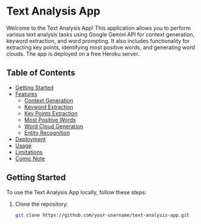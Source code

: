 # Text Analysis App

Welcome to the Text Analysis App! This application allows you to perform various text analysis tasks using Google Gemini API for context generation, keyword extraction, and word prompting. It also includes functionality for extracting key points, identifying most positive words, and generating word clouds. The app is deployed on a free Heroku server.

## Table of Contents
- [Getting Started](#getting-started)
- [Features](#features)
  - [Context Generation](#context-generation)
  - [Keyword Extraction](#keyword-extraction)
  - [Key Points Extraction](#key-points-extraction)
  - [Most Positive Words](#most-positive-words)
  - [Word Cloud Generation](#word-cloud-generation)
  - [Entity Recognition](#entity-recognition)
- [Deployment](#deployment)
- [Usage](#usage)
- [Limitations](#limitations)
- [Comic Note](#comic-note)

## Getting Started

To use the Text Analysis App locally, follow these steps:

1. Clone the repository:
   ```bash
   git clone https://github.com/your-username/text-analysis-app.git
